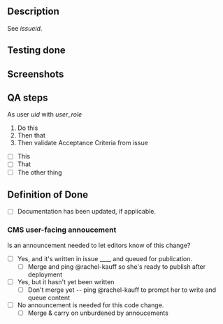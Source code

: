 ## Description

See _issueid_. 

## Testing done


## Screenshots


## QA steps

As user _uid_ with _user_role_
1. Do this
1. Then that
1. Then validate Acceptance Criteria from issue
- [ ] This
- [ ] That
- [ ] The other thing

## Definition of Done
- [ ] Documentation has been updated, if applicable.

### CMS user-facing annoucement

Is an announcement needed to let editors know of this change? 
- [ ] Yes, and it's written in issue ____ and queued for publication. 
  - [ ] Merge and ping @rachel-kauff so she's ready to publish after deployment
- [ ] Yes, but it hasn't yet been written 
  - [ ] Don't merge yet -- ping @rachel-kauff to prompt her to write and queue content
- [ ] No announcement is needed for this code change. 
  - [ ] Merge & carry on unburdened by annoucements 
